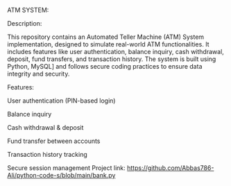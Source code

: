 ATM SYSTEM:

Description:

This repository contains an Automated Teller Machine (ATM) System implementation, designed to simulate real-world ATM functionalities. It includes features like user authentication, balance inquiry, cash withdrawal, deposit, fund transfers, and transaction history. The system is built using  Python, MySQL] and follows secure coding practices to ensure data integrity and security.

Features:

User authentication (PIN-based login)

Balance inquiry

Cash withdrawal & deposit

Fund transfer between accounts

Transaction history tracking

Secure session management
Project link:
https://github.com/Abbas786-Ali/python-code-s/blob/main/bank.py
  
